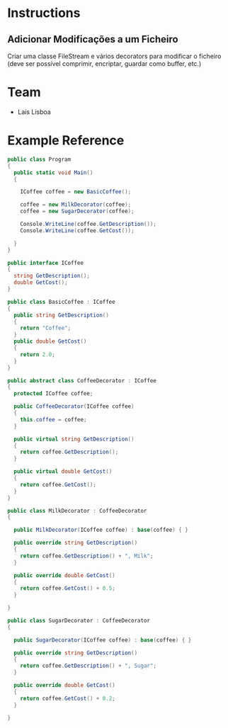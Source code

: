 # Instructions

## Adicionar Modificações a um Ficheiro

Criar uma classe FileStream e vários decorators para modificar o ficheiro
(deve ser possível comprimir, encriptar, guardar como buffer, etc.)

# Team
- Laís Lisboa

# Example Reference

```csharp
public class Program
{
  public static void Main()
  {

    ICoffee coffee = new BasicCoffee();

    coffee = new MilkDecorator(coffee);
    coffee = new SugarDecorator(coffee);

    Console.WriteLine(coffee.GetDescription());
    Console.WriteLine(coffee.GetCost());

  }
}

public interface ICoffee
{
  string GetDescription();
  double GetCost();
}

public class BasicCoffee : ICoffee
{
  public string GetDescription()
  {
    return "Coffee";
  }
  public double GetCost()
  {
    return 2.0;
  }
}

public abstract class CoffeeDecorator : ICoffee
{
  protected ICoffee coffee;

  public CoffeeDecorator(ICoffee coffee)
  {
    this.coffee = coffee;
  }

  public virtual string GetDescription()
  {
    return coffee.GetDescription();
  }

  public virtual double GetCost()
  {
    return coffee.GetCost();
  }
}

public class MilkDecorator : CoffeeDecorator
{

  public MilkDecorator(ICoffee coffee) : base(coffee) { }

  public override string GetDescription()
  {
    return coffee.GetDescription() + ", Milk";
  }

  public override double GetCost()
  {
    return coffee.GetCost() + 0.5;
  }

}

public class SugarDecorator : CoffeeDecorator
{

  public SugarDecorator(ICoffee coffee) : base(coffee) { }

  public override string GetDescription()
  {
    return coffee.GetDescription() + ", Sugar";
  }

  public override double GetCost()
  {
    return coffee.GetCost() + 0.2;
  }

}
```
